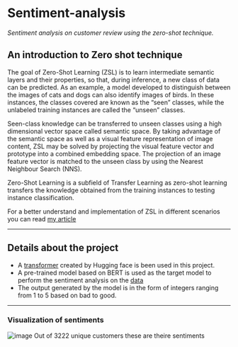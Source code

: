 # Sentiment-analysis
*Sentiment analysis on customer review using the zero-shot technique.*
## An introduction to Zero shot technique
The goal of Zero-Shot Learning (ZSL) is to learn intermediate semantic layers and their properties, so that, during inference, a new class of data can be predicted. As an example, a model developed to distinguish between the images of cats and dogs can also identify images of birds. In these instances, the classes covered are known as the “seen” classes, while the unlabeled training instances are called the “unseen” classes.

Seen-class knowledge can be transferred to unseen classes using a high dimensional vector space called semantic space. By taking advantage of the semantic space as well as a visual feature representation of image content, ZSL may be solved by projecting the visual feature vector and prototype into a combined embedding space. The projection of an image feature vector is matched to the unseen class by using the Nearest Neighbour Search (NNS).

Zero-Shot Learning is a subfield of Transfer Learning as zero-shot learning transfers the knowledge obtained from the training instances to testing instance classification.

For a better understand and implementation of ZSL in different scenarios you can read [my article](https://analyticsindiamag.com/how-to-generate-images-from-text-using-dall-e-mini/)
***
## Details about the project
+ A [transformer](https://huggingface.co/docs/transformers/index) created by Hugging face is been used in this project. 
+ A pre-trained model based on BERT is used as the target model to perform the sentiment analysis on the [data](https://data.world/opensnippets/nykaa-product-reviews-dataset)
+ The output generated by the model is in the form of integers ranging from 1 to 5 based on bad to good.
***
### Visualization of sentiments
![image](https://user-images.githubusercontent.com/59167392/167255959-3c7fff35-cc39-43db-9603-cc3b76edfbd8.png)
Out of 3222 unique customers these are theire sentiments 
